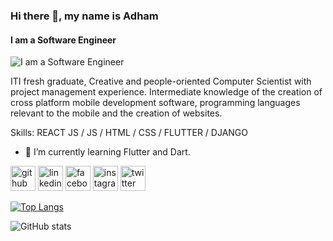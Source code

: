 ### Hi there 👋, my name is Adham 
#### I am a Software Engineer
![I am a Software Engineer](https://svg-banners.vercel.app/api?type=luminance&text1=Adham%20Atef&width=800&height=400)

ITI fresh graduate, Creative and people-oriented Computer Scientist with project management experience. Intermediate knowledge of the creation of cross platform mobile development software, programming languages relevant to the mobile and the creation of websites.

Skills: REACT JS / JS / HTML / CSS / FLUTTER / DJANGO

- 🌱 I’m currently learning Flutter and Dart. 


[<img src='https://cdn.jsdelivr.net/npm/simple-icons@3.0.1/icons/github.svg' alt='github' height='40'>](https://github.com/Adham45)  [<img src='https://cdn.jsdelivr.net/npm/simple-icons@3.0.1/icons/linkedin.svg' alt='linkedin' height='40'>](https://www.linkedin.com/in/adham-atef/)  [<img src='https://cdn.jsdelivr.net/npm/simple-icons@3.0.1/icons/facebook.svg' alt='facebook' height='40'>](https://www.facebook.com/adham.atef8585)  [<img src='https://cdn.jsdelivr.net/npm/simple-icons@3.0.1/icons/instagram.svg' alt='instagram' height='40'>](https://www.instagram.com/adham_atef_demo/)  [<img src='https://cdn.jsdelivr.net/npm/simple-icons@3.0.1/icons/twitter.svg' alt='twitter' height='40'>](https://twitter.com/AdhamAtefDemo)  

[![Top Langs](https://github-readme-stats.vercel.app/api/top-langs/?username=Adham45)](https://github.com/anuraghazra/github-readme-stats)

![GitHub stats](https://github-readme-stats.vercel.app/api?username=Adham45&show_icons=true)  

